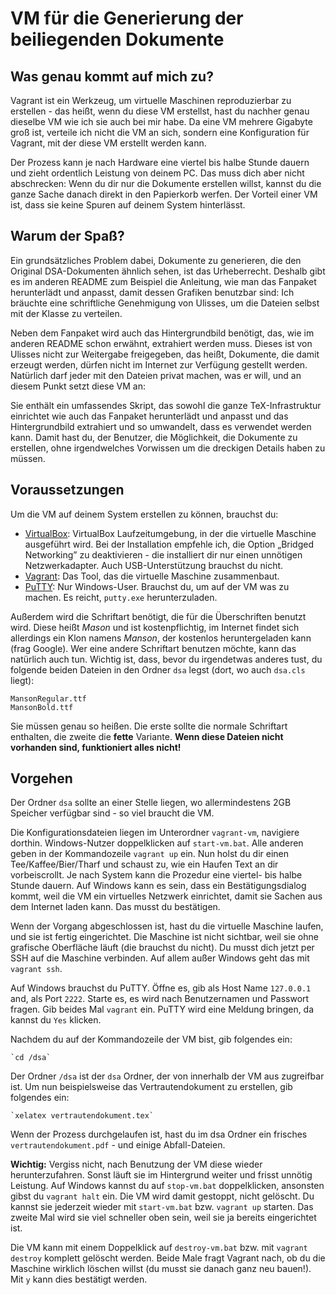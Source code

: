 # VM für die Generierung der beiliegenden Dokumente

## Was genau kommt auf mich zu?

Vagrant ist ein Werkzeug, um virtuelle Maschinen reproduzierbar zu erstellen -
das heißt, wenn du diese VM erstellst, hast du nachher genau dieselbe VM wie
ich sie auch bei mir habe. Da eine VM mehrere Gigabyte groß ist, verteile ich
nicht die VM an sich, sondern eine Konfiguration für Vagrant, mit der diese
VM erstellt werden kann.

Der Prozess kann je nach Hardware eine viertel bis halbe Stunde dauern und
zieht ordentlich Leistung von deinem PC. Das muss dich aber nicht abschrecken:
Wenn du dir nur die Dokumente erstellen willst, kannst du die ganze Sache
danach direkt in den Papierkorb werfen. Der Vorteil einer VM ist, dass sie
keine Spuren auf deinem System hinterlässt.

## Warum der Spaß?

Ein grundsätzliches Problem dabei, Dokumente zu generieren, die den Original
DSA-Dokumenten ähnlich sehen, ist das Urheberrecht. Deshalb gibt es im anderen
README zum Beispiel die Anleitung, wie man das Fanpaket herunterlädt und
anpasst, damit dessen Grafiken benutzbar sind: Ich bräuchte eine schriftliche
Genehmigung von Ulisses, um die Dateien selbst mit der Klasse zu verteilen.

Neben dem Fanpaket wird auch das Hintergrundbild benötigt, das, wie im anderen
README schon erwähnt, extrahiert werden muss. Dieses ist von Ulisses nicht zur
Weitergabe freigegeben, das heißt, Dokumente, die damit erzeugt werden, dürfen
nicht im Internet zur Verfügung gestellt werden. Natürlich darf jeder mit den
Dateien privat machen, was er will, und an diesem Punkt setzt diese VM an:

Sie enthält ein umfassendes Skript, das sowohl die ganze TeX-Infrastruktur
einrichtet wie auch das Fanpaket herunterlädt und anpasst und das
Hintergrundbild extrahiert und so umwandelt, dass es verwendet werden kann.
Damit hast du, der Benutzer, die Möglichkeit, die Dokumente zu erstellen, ohne
irgendwelches Vorwissen um die dreckigen Details haben zu müssen.

## Voraussetzungen

Um die VM auf deinem System erstellen zu können, brauchst du:

 * [VirtualBox][1]: VirtualBox Laufzeitumgebung, in der die virtuelle Maschine
   ausgeführt wird. Bei der Installation empfehle ich, die Option 
   „Bridged Networking” zu deaktivieren - die installiert dir nur einen
   unnötigen Netzwerkadapter. Auch USB-Unterstützung brauchst du nicht.
 * [Vagrant][2]: Das Tool, das die virtuelle Maschine zusammenbaut.
 * [PuTTY][3]: Nur Windows-User. Brauchst du, um auf der VM was zu machen.
   Es reicht, `putty.exe` herunterzuladen.

Außerdem wird die Schriftart benötigt, die für die Überschriften benutzt wird.
Diese heißt *Mason* und ist kostenpflichtig, im Internet findet sich allerdings
ein Klon namens *Manson*, der kostenlos heruntergeladen kann (frag Google). Wer
eine andere Schriftart benutzen möchte, kann das natürlich auch tun. Wichtig ist,
dass, bevor du irgendetwas anderes tust, du folgende beiden Dateien in den Ordner
`dsa` legst (dort, wo auch `dsa.cls` liegt):

    MansonRegular.ttf
    MansonBold.ttf

Sie müssen genau so heißen. Die erste sollte die normale Schriftart enthalten,
die zweite die **fette** Variante. **Wenn diese Dateien nicht vorhanden sind,
funktioniert alles nicht!**

## Vorgehen

Der Ordner `dsa` sollte an einer Stelle liegen, wo allermindestens 2GB Speicher
verfügbar sind - so viel braucht die VM.

Die Konfigurationsdateien liegen im Unterordner `vagrant-vm`, navigiere dorthin.
Windows-Nutzer doppelklicken auf `start-vm.bat`. Alle anderen geben in der
Kommandozeile `vagrant up` ein. Nun holst du dir einen Tee/Kaffee/Bier/Tharf
und schaust zu, wie ein Haufen Text an dir vorbeiscrollt. Je nach System kann
die Prozedur eine viertel- bis halbe Stunde dauern. Auf Windows kann es sein,
dass ein Bestätigungsdialog kommt, weil die VM ein virtuelles Netzwerk
einrichtet, damit sie Sachen aus dem Internet laden kann. Das musst du
bestätigen.

Wenn der Vorgang abgeschlossen ist, hast du die virtuelle Maschine laufen, und
sie ist fertig eingerichtet. Die Maschine ist nicht sichtbar, weil sie ohne
grafische Oberfläche läuft (die brauchst du nicht). Du musst dich jetzt per SSH
auf die Maschine verbinden. Auf allem außer Windows geht das mit `vagrant ssh`.

Auf Windows brauchst du PuTTY. Öffne es, gib als Host Name `127.0.0.1` and, als
Port `2222`. Starte es, es wird nach Benutzernamen und Passwort fragen. Gib
beides Mal `vagrant` ein. PuTTY wird eine Meldung bringen, da kannst du `Yes`
klicken.

Nachdem du auf der Kommandozeile der VM bist, gib folgendes ein:

    `cd /dsa`

Der Ordner `/dsa` ist der `dsa` Ordner, der von innerhalb der VM aus
zugreifbar ist. Um nun beispielsweise das Vertrautendokument zu erstellen,
gib folgendes ein:

    `xelatex vertrautendokument.tex`

Wenn der Prozess durchgelaufen ist, hast du im dsa Ordner ein frisches
`vertrautendokument.pdf` - und einige Abfall-Dateien.

**Wichtig:** Vergiss nicht, nach Benutzung der VM diese wieder
herunterzufahren. Sonst läuft sie im Hintergrund weiter und frisst unnötig
Leistung. Auf Windows kannst du auf `stop-vm.bat` doppelklicken, ansonsten
gibst du `vagrant halt` ein. Die VM wird damit gestoppt, nicht gelöscht. Du
kannst sie jederzeit wieder mit `start-vm.bat` bzw. `vagrant up` starten.
Das zweite Mal wird sie viel schneller oben sein, weil sie ja bereits
eingerichtet ist.

Die VM kann mit einem Doppelklick auf `destroy-vm.bat` bzw. mit
`vagrant destroy` komplett gelöscht werden. Beide Male fragt Vagrant nach,
ob du die Maschine wirklich löschen willst (du musst sie danach ganz neu
bauen!). Mit `y` kann dies bestätigt werden.

  [1]: https://www.virtualbox.org/wiki/Downloads
  [2]: http://www.vagrantup.com/downloads.html
  [3]: http://www.chiark.greenend.org.uk/~sgtatham/putty/download.html